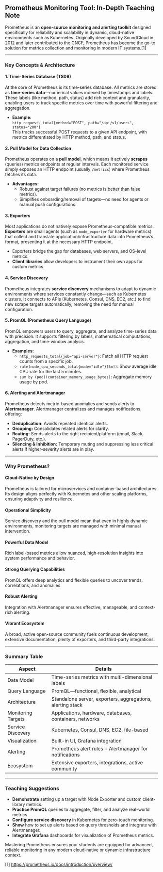 ## Prometheus Monitoring Tool: In-Depth Teaching Note

Prometheus is an **open-source monitoring and alerting toolkit** designed specifically for reliability and scalability in dynamic, cloud-native environments such as Kubernetes. Originally developed by SoundCloud in 2012 and later contributed to the CNCF, Prometheus has become the go-to solution for metrics collection and monitoring in modern IT systems.[1]

***

### Key Concepts & Architecture

#### **1. Time-Series Database (TSDB)**
At the core of Prometheus is its time-series database. All metrics are stored as **time-series data**—numerical values indexed by timestamps and labels. These labels (like method, path, status) add rich context and granularity, enabling users to track specific metrics over time with powerful filtering and aggregation.

- **Example:**  
  `http_requests_total{method="POST", path="/api/v1/users", status="200"}`  
  This tracks successful POST requests to a given API endpoint, with metrics differentiated by HTTP method, path, and status.

#### **2. Pull Model for Data Collection**
Prometheus operates on a **pull model**, which means it actively **scrapes** (queries) metrics endpoints at regular intervals. Each monitored service simply exposes an HTTP endpoint (usually `/metrics`) where Prometheus fetches its data.

- **Advantages:**
  - Robust against target failures (no metrics is better than false metrics).
  - Simplifies onboarding/removal of targets—no need for agents or manual push configurations.

#### **3. Exporters**
Most applications do not natively expose Prometheus-compatible metrics. **Exporters** are small agents (such as `node_exporter` for hardware metrics) that collect and translate application/infrastructure data into Prometheus’s format, presenting it at the necessary HTTP endpoint.

- Exporters bridge the gap for databases, web servers, and OS-level metrics.
- **Client libraries** allow developers to instrument their own apps for custom metrics.

#### **4. Service Discovery**
Prometheus integrates **service discovery** mechanisms to adapt to dynamic environments where services constantly change—such as Kubernetes clusters. It connects to APIs (Kubernetes, Consul, DNS, EC2, etc.) to find new scrape targets automatically, removing the need for manual configuration.

#### **5. PromQL (Prometheus Query Language)**
PromQL empowers users to query, aggregate, and analyze time-series data with precision. It supports filtering by labels, mathematical computations, aggregation, and time-window analysis.

- **Examples:**
  - `http_requests_total{job="api-server"}`: Fetch all HTTP request counts from a specific job.
  - `rate(node_cpu_seconds_total{mode="idle"}[5m])`: Show average idle CPU rate for the last 5 minutes.
  - `sum by (pod)(container_memory_usage_bytes)`: Aggregate memory usage by pod.

#### **6. Alerting and Alertmanager**
Prometheus detects metric-based anomalies and sends alerts to **Alertmanager**. Alertmanager centralizes and manages notifications, offering:

- **Deduplication:** Avoids repeated identical alerts.
- **Grouping:** Consolidates related alerts for clarity.
- **Routing:** Sends alerts to the right recipient/platform (email, Slack, PagerDuty, etc.).
- **Silencing & Inhibition:** Temporary muting and suppressing less critical alerts if higher-severity alerts are in play.

***

### Why Prometheus?

#### **Cloud-Native by Design**
Prometheus is tailored for microservices and container-based architectures. Its design aligns perfectly with Kubernetes and other scaling platforms, ensuring adaptivity and resilience.

#### **Operational Simplicity**
Service discovery and the pull model mean that even in highly dynamic environments, monitoring targets are managed with minimal manual intervention.

#### **Powerful Data Model**
Rich label-based metrics allow nuanced, high-resolution insights into system performance and behavior.

#### **Strong Querying Capabilities**
PromQL offers deep analytics and flexible queries to uncover trends, correlations, and anomalies.

#### **Robust Alerting**
Integration with Alertmanager ensures effective, manageable, and context-rich alerting.

#### **Vibrant Ecosystem**
A broad, active open-source community fuels continuous development, extensive documentation, plenty of exporters, and third-party integrations.

***

### Summary Table

| Aspect                | Details                                                      |
|-----------------------|-------------------------------------------------------------|
| Data Model            | Time-series metrics with multi-dimensional labels            |
| Query Language        | PromQL—functional, flexible, analytical                     |
| Architecture          | Standalone server, exporters, aggregations, alerting stack  |
| Monitoring Targets    | Applications, hardware, databases, containers, networks     |
| Service Discovery     | Kubernetes, Consul, DNS, EC2, file-based                    |
| Visualization         | Built-in UI, Grafana integration                            |
| Alerting              | Prometheus alert rules + Alertmanager for notifications     |
| Ecosystem             | Extensive exporters, integrations, active community         |

***

### Teaching Suggestions

- **Demonstrate** setting up a target with Node Exporter and custom client-library metrics.
- **Practice PromQL** queries to aggregate, filter, and analyze real-world metrics.
- **Configure service discovery** in Kubernetes for zero-touch monitoring.
- **Show** how to set up alerts based on query thresholds and integrate with Alertmanager.
- **Integrate Grafana** dashboards for visualization of Prometheus metrics.

Mastering Prometheus ensures your students are equipped for advanced, reliable monitoring in any modern cloud-native or dynamic infrastructure context.

[1] https://prometheus.io/docs/introduction/overview/
